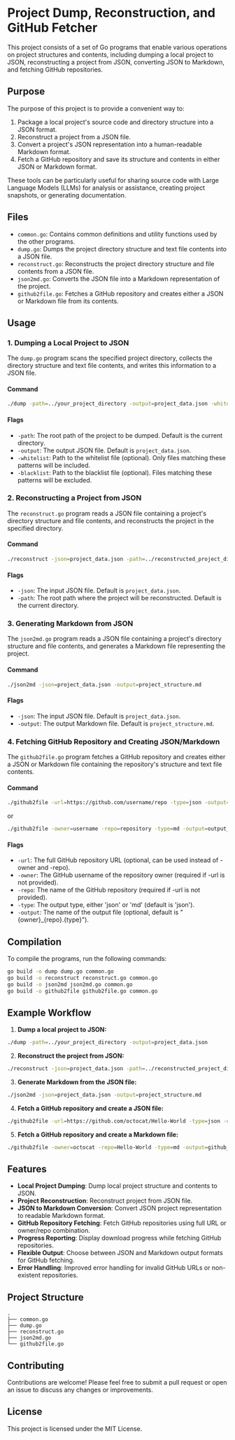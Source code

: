 # Project Dump, Reconstruction, and GitHub Fetcher

This project consists of a set of Go programs that enable various operations on project structures and contents, including dumping a local project to JSON, reconstructing a project from JSON, converting JSON to Markdown, and fetching GitHub repositories.

## Purpose

The purpose of this project is to provide a convenient way to:
1. Package a local project's source code and directory structure into a JSON format.
2. Reconstruct a project from a JSON file.
3. Convert a project's JSON representation into a human-readable Markdown format.
4. Fetch a GitHub repository and save its structure and contents in either JSON or Markdown format.

These tools can be particularly useful for sharing source code with Large Language Models (LLMs) for analysis or assistance, creating project snapshots, or generating documentation.

## Files

- `common.go`: Contains common definitions and utility functions used by the other programs.
- `dump.go`: Dumps the project directory structure and text file contents into a JSON file.
- `reconstruct.go`: Reconstructs the project directory structure and file contents from a JSON file.
- `json2md.go`: Converts the JSON file into a Markdown representation of the project.
- `github2file.go`: Fetches a GitHub repository and creates either a JSON or Markdown file from its contents.

## Usage

### 1. Dumping a Local Project to JSON

The `dump.go` program scans the specified project directory, collects the directory structure and text file contents, and writes this information to a JSON file.

#### Command

```sh
./dump -path=../your_project_directory -output=project_data.json -whitelist=whitelist.txt -blacklist=blacklist.txt
```

#### Flags
- `-path`: The root path of the project to be dumped. Default is the current directory.
- `-output`: The output JSON file. Default is `project_data.json`.
- `-whitelist`: Path to the whitelist file (optional). Only files matching these patterns will be included.
- `-blacklist`: Path to the blacklist file (optional). Files matching these patterns will be excluded.

### 2. Reconstructing a Project from JSON

The `reconstruct.go` program reads a JSON file containing a project's directory structure and file contents, and reconstructs the project in the specified directory.

#### Command

```sh
./reconstruct -json=project_data.json -path=../reconstructed_project_directory
```

#### Flags
- `-json`: The input JSON file. Default is `project_data.json`.
- `-path`: The root path where the project will be reconstructed. Default is the current directory.

### 3. Generating Markdown from JSON

The `json2md.go` program reads a JSON file containing a project's directory structure and file contents, and generates a Markdown file representing the project.

#### Command

```sh
./json2md -json=project_data.json -output=project_structure.md
```

#### Flags
- `-json`: The input JSON file. Default is `project_data.json`.
- `-output`: The output Markdown file. Default is `project_structure.md`.

### 4. Fetching GitHub Repository and Creating JSON/Markdown

The `github2file.go` program fetches a GitHub repository and creates either a JSON or Markdown file containing the repository's structure and text file contents.

#### Command

```sh
./github2file -url=https://github.com/username/repo -type=json -output=output_file.json
```

or

```sh
./github2file -owner=username -repo=repository -type=md -output=output_file.md
```

#### Flags
- `-url`: The full GitHub repository URL (optional, can be used instead of -owner and -repo).
- `-owner`: The GitHub username of the repository owner (required if -url is not provided).
- `-repo`: The name of the GitHub repository (required if -url is not provided).
- `-type`: The output type, either 'json' or 'md' (default is 'json').
- `-output`: The name of the output file (optional, default is "{owner}_{repo}.{type}").

## Compilation

To compile the programs, run the following commands:

```sh
go build -o dump dump.go common.go
go build -o reconstruct reconstruct.go common.go
go build -o json2md json2md.go common.go
go build -o github2file github2file.go common.go
```

## Example Workflow

1. **Dump a local project to JSON:**

```sh
./dump -path=../your_project_directory -output=project_data.json
```

2. **Reconstruct the project from JSON:**

```sh
./reconstruct -json=project_data.json -path=../reconstructed_project_directory
```

3. **Generate Markdown from the JSON file:**

```sh
./json2md -json=project_data.json -output=project_structure.md
```

4. **Fetch a GitHub repository and create a JSON file:**

```sh
./github2file -url=https://github.com/octocat/Hello-World -type=json -output=github_project.json
```

5. **Fetch a GitHub repository and create a Markdown file:**

```sh
./github2file -owner=octocat -repo=Hello-World -type=md -output=github_project.md
```

## Features

- **Local Project Dumping**: Dump local project structure and contents to JSON.
- **Project Reconstruction**: Reconstruct project from JSON file.
- **JSON to Markdown Conversion**: Convert JSON project representation to readable Markdown format.
- **GitHub Repository Fetching**: Fetch GitHub repositories using full URL or owner/repo combination.
- **Progress Reporting**: Display download progress while fetching GitHub repositories.
- **Flexible Output**: Choose between JSON and Markdown output formats for GitHub fetching.
- **Error Handling**: Improved error handling for invalid GitHub URLs or non-existent repositories.

## Project Structure

```
.
├── common.go
├── dump.go
├── reconstruct.go
├── json2md.go
└── github2file.go
```

## Contributing

Contributions are welcome! Please feel free to submit a pull request or open an issue to discuss any changes or improvements.

## License

This project is licensed under the MIT License.